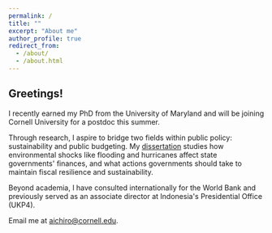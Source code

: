 ```yaml
---
permalink: /
title: ""
excerpt: "About me"
author_profile: true
redirect_from: 
  - /about/
  - /about.html
---
```



<h2> Greetings! </h2>

I recently earned my PhD from the University of Maryland and will be joining Cornell University for a postdoc this summer. 

Through research, I aspire to bridge two fields within public policy: sustainability and public budgeting. My [dissertation](https://drum.lib.umd.edu/items/f13a8fd1-29b3-4794-bb0f-bf9caaf5f483) studies how environmental shocks like flooding and hurricanes affect state governments' finances, and what actions governments should take to maintain fiscal resilience and sustainability.

Beyond academia, I have consulted internationally for the World Bank and previously served as an associate director at Indonesia's Presidential Office (UKP4).

Email me at [aichiro@cornell.edu](mailto:aichiro@cornell.edu).
